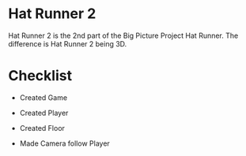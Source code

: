 # Hat Runner 2

Hat Runner 2 is the 2nd part of the Big Picture Project Hat Runner. The difference is Hat Runner 2 being 3D.

# Checklist

* Created Game

* Created Player

* Created Floor

* Made Camera follow Player
 
